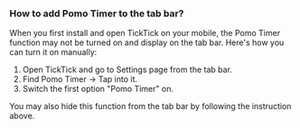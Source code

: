 ### How to add Pomo Timer to the tab bar?

When you first install and open TickTick on your mobile, the Pomo Timer function may not be turned on and display on the tab bar. Here's how you can turn it on manually: 

1. Open TickTick and go to Settings page from the tab bar.
2. Find Pomo Timer -> Tap into it.
3. Switch the first option "Pomo Timer" on.


You may also hide this function from the tab bar by following the instruction above.